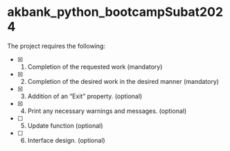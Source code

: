 # akbank_python_bootcampSubat2024
The project requires the following:
- [x] 1.	Completion of the requested work (mandatory)
- [x] 2.	Completion of the desired work in the desired manner (mandatory)
- [x] 3.	Addition of an “Exit” property. (optional)
- [x] 4.	Print any necessary warnings and messages. (optional)
- [ ] 5.	Update function (optional)
- [ ] 6.	Interface design. (optional)